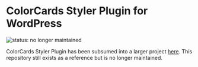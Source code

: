 # ColorCards Styler Plugin for WordPress

![status: no longer maintained](https://s3.amazonaws.com/cdn.shared/git-status-badges/status-no_longer_maintained-red.svg)  

ColorCards Styler Plugin has been subsumed into a larger project [here](https://github.com/Jeff-Russ/Colorcards). This repository still exists as a reference but is no longer maintained.  